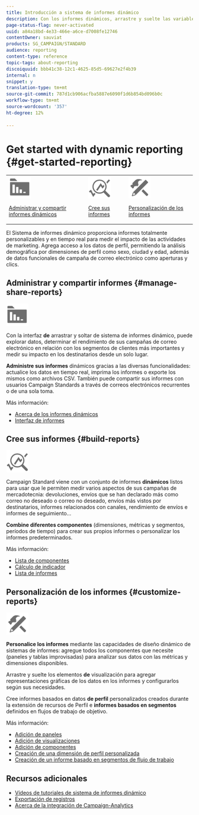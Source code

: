 ```yaml
---
title: Introducción a sistema de informes dinámico
description: Con los informes dinámicos, arrastre y suelte las variables y dimensiones en el entorno improvisado y analice el éxito de las campañas.
page-status-flag: never-activated
uuid: a84a18bd-4e33-466e-a6ce-d7008fe12746
contentOwner: sauviat
products: SG_CAMPAIGN/STANDARD
audience: reporting
content-type: reference
topic-tags: about-reporting
discoiquuid: bbb41c38-12c1-4625-85d5-69627e2f4b39
internal: n
snippet: y
translation-type: tm+mt
source-git-commit: 787d1cb906acfba5887e6090f1d6b854bd096b0c
workflow-type: tm+mt
source-wordcount: '357'
ht-degree: 12%

---
```



# Get started with dynamic reporting {#get-started-reporting}

<table>
<tr>
<td><img src="assets/do-not-localize/icon_manage.svg" width="60px"><p><a href="#manage-share-reports">Administrar y compartir informes dinámicos</a></p></td>
<td><img src="assets/do-not-localize/icon_build.svg" width="60px"><p><a href="#build-reports">Cree sus informes</a></p></td>
<td><img src="assets/do-not-localize/icon_customize.svg" width="60px"><p><a href="#customize-reports">Personalización de los informes</a></p></td></tr>
</table>

El Sistema de informes dinámico proporciona informes totalmente personalizables y en tiempo real para medir el impacto de las actividades de marketing. Agrega acceso a los datos de perfil, permitiendo la análisis demográfica por dimensiones de perfil como sexo, ciudad y edad, además de datos funcionales de campaña de correo electrónico como aperturas y clics.

## Administrar y compartir informes {#manage-share-reports}

<img src="assets/do-not-localize/icon_manage.svg" width="60px">

Con la interfaz **de** arrastrar y soltar de sistema de informes dinámico, puede explorar datos, determinar el rendimiento de sus campañas de correo electrónico en relación con los segmentos de clientes más importantes y medir su impacto en los destinatarios desde un solo lugar.

**Administre sus informes** dinámicos gracias a las diversas funcionalidades: actualice los datos en tiempo real, imprima los informes o exporte los mismos como archivos CSV. También puede compartir sus informes con usuarios Campaign Standards a través de correos electrónicos recurrentes o de una sola toma.

Más información:

* [Acerca de los informes dinámicos](../../reporting/using/about-dynamic-reports.md)
* [Interfaz de informes](../../reporting/using/reporting-interface.md)

## Cree sus informes {#build-reports}

<img src="assets/do-not-localize/icon_build.svg" width="60px">

Campaign Standard viene con un conjunto de informes **dinámicos** listos para usar que le permiten medir varios aspectos de sus campañas de mercadotecnia: devoluciones, envíos que se han declarado más como correo no deseado o correo no deseado, envíos más vistos por destinatarios, informes relacionados con canales, rendimiento de envíos e informes de seguimiento...

**Combine diferentes componentes** (dimensiones, métricas y segmentos, períodos de tiempo) para crear sus propios informes o personalizar los informes predeterminados.

Más información:

* [Lista de componentes](../../reporting/using/list-of-components-.md)
* [Cálculo de indicador](../../reporting/using/indicator-calculation.md)
* [Lista de informes](../../reporting/using/defining-the-report-period.md)

## Personalización de los informes {#customize-reports}

<img src="assets/do-not-localize/icon_customize.svg" width="60px">

**Personalice los informes** mediante las capacidades de diseño dinámico de sistemas de informes: agregue todos los componentes que necesite (paneles y tablas improvisadas) para analizar sus datos con las métricas y dimensiones disponibles.

Arrastre y suelte los elementos **de** visualización para agregar representaciones gráficas de los datos en los informes y configurarlos según sus necesidades.

Cree informes basados en datos **de perfil** personalizados creados durante la extensión de recursos de Perfil e **informes basados en segmentos** definidos en flujos de trabajo de objetivo.

Más información:

* [Adición de paneles](../../reporting/using/adding-panels.md)
* [Adición de visualizaciones](../../reporting/using/adding-visualizations.md)
* [Adición de componentes](../../reporting/using/adding-components.md)
* [Creación de una dimensión de perfil personalizada](../../reporting/using/creating-a-custom-profile-dimension.md)
* [Creación de un informe basado en segmentos de flujo de trabajo](../../reporting/using/creating-a-report-workflow-segment.md)

## Recursos adicionales

* [Vídeos de tutoriales de sistema de informes dinámico](https://docs.adobe.com/content/help/en/campaign-standard-learn/tutorials/reporting/exploring-reports.html)
* [Exportación de registros](../../automating/using/exporting-logs.md)
* [Acerca de la integración de Campaign-Analytics](../../integrating/using/about-campaign-analytics-integration.md)